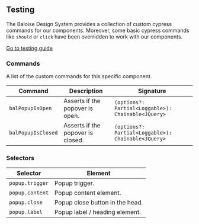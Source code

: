 ## Testing

The Baloise Design System provides a collection of custom cypress commands for our components. Moreover, some basic cypress commands like `should` or `click` have been overridden to work with our components.

<a class="sb-unstyled button is-primary" href="../?path=/docs/development-testing--page">Go to testing guide</a>

<!-- START: human documentation -->



<!-- END: human documentation -->

### Commands

A list of the custom commands for this specific component.

| Command            | Description                       | Signature                                          |
| ------------------ | --------------------------------- | -------------------------------------------------- |
| `balPopupIsOpen`   | Asserts if the popover is open.   | `(options?: Partial<Loggable>): Chainable<JQuery>` |
| `balPopupIsClosed` | Asserts if the popover is closed. | `(options?: Partial<Loggable>): Chainable<JQuery>` |


### Selectors

| Selector        | Element                         |
| --------------- | ------------------------------- |
| `popup.trigger` | Popup trigger.                  |
| `popup.content` | Popup content element.          |
| `popup.close`   | Popup close button in the head. |
| `popup.label`   | Popup label / heading element.  |

